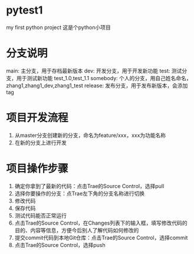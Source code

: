 # pytest1
my first python project
这是个python小项目

# 分支说明
main: 主分支，用于存档最新版本
dev: 开发分支，用于开发新功能
test: 测试分支，用于测试新功能 test_1.0,test_1.1
somebody: 个人的分支，用自己姓名命名，zhang1,zhang1_dev,zhang1_test
release: 发布分支，用于发布新版本，会添加tag

# 项目开发流程
1. 从master分支创建新的分支，命名为feature/xxx，xxx为功能名称
2. 在新的分支上进行开发

# 项目操作步骤
1. 确定你拿到了最新的代码：点击Trae的Source Control，选择pull
2. 选择你要操作的分支：点Trae左下角的分支名称进行切换
3. 修改代码
4. 保存代码
5. 测试代码能否正常运行
6. 点击Trae的Source Control，在Changes列表下的输入框，填写修改代码的目的、内容等信息，方便今后别人了解代码如何修改的
7. 提交commit代码到本地Git仓库：点击Trae的Source Control，选择commit
8. 点击Trae的Source Control，选择push